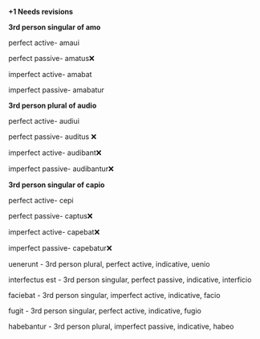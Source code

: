 **+1 Needs revisions**


**3rd person singular of amo**

perfect active- amaui

perfect passive- amatus❌

imperfect active- amabat

imperfect passive- amabatur

**3rd person plural of audio**

perfect active- audiui

perfect passive- auditus ❌

imperfect active- audibant❌

imperfect passive- audibantur❌

**3rd person singular of capio**

perfect active- cepi

perfect passive- captus❌

imperfect active- capebat❌

imperfect passive- capebatur❌

uenerunt - 3rd person plural, perfect active, indicative, uenio

interfectus est - 3rd person singular, perfect passive, indicative, interficio

faciebat - 3rd person singular, imperfect active, indicative, facio

fugit - 3rd person singular, perfect active, indicative, fugio

habebantur - 3rd person plural, imperfect passive, indicative, habeo
